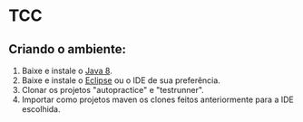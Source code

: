# TCC

## Criando o ambiente:

1) Baixe e instale o [Java 8](http://www.oracle.com/technetwork/pt/java/javase/downloads/jdk8-downloads-2133151.html).
2) Baixe e instale o [Eclipse](http://www.eclipse.org/downloads/packages/eclipse-ide-java-developers/oxygenr) ou o IDE de sua preferência.
3) Clonar os projetos "autopractice" e "testrunner".
4) Importar como projetos maven os clones feitos anteriormente para a IDE escolhida.
